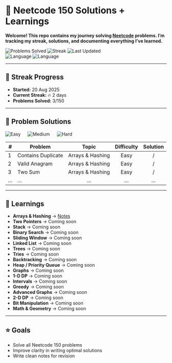 # 🚀 Neetcode 150 Solutions + Learnings  

**Welcome! This repo contains my journey solving [Neetcode](https://neetcode.io/) problems.  I’m tracking my streak, solutions, and documenting everything I’ve learned.**

![Problems Solved](https://img.shields.io/badge/Solved-1%2F150-brightgreen?style=for-the-badge) ![Streak](https://img.shields.io/badge/Streak-2%20days-orange?style=for-the-badge) ![Last Updated](https://img.shields.io/badge/Last%20Updated-20%20Aug%202025-success?style=for-the-badge) <br>
![Language](https://img.shields.io/badge/Language-Python-blue?style=for-the-badge&logo=python) ![Language](https://img.shields.io/badge/Language-C-%23A8B9CC?style=for-the-badge&logo=c)


---

## 📅 Streak Progress  

- **Started:** 20 Aug 2025  
- **Current Streak:** 🔥 2 days  
- **Problems Solved:** 3/150  

---

## 📂 Problem Solutions  

![Easy](https://img.shields.io/badge/Easy-3-green) &emsp; ![Medium](https://img.shields.io/badge/Medium-0-yellow) &emsp; ![Hard](https://img.shields.io/badge/Hard-0-red)


| # | Problem | Topic | Difficulty | Solution |
|---|----------|:--------:|:-------------:|:-----------:|
| 1 | Contains Duplicate | Arrays & Hashing | Easy | [<img src="https://cdn.jsdelivr.net/gh/devicons/devicon/icons/python/python-original.svg" width="15" height="15"/>](problems/arrays_n_hashing/contains_duplicate.py) / [<img src="https://cdn.jsdelivr.net/gh/devicons/devicon/icons/c/c-original.svg" width="15" height="15"/>](problems/arrays_n_hashing/contains_duplicate.c) |
| 2 | Valid Anagram | Arrays & Hashing | Easy | [<img src="https://cdn.jsdelivr.net/gh/devicons/devicon/icons/python/python-original.svg" width="15" height="15"/>](problems/arrays_n_hashing/valid_anagram.py) / [<img src="https://cdn.jsdelivr.net/gh/devicons/devicon/icons/c/c-original.svg" width="15" height="15"/>](problems/arrays_n_hashing/valid_anagram.c) |
| 3 | Two Sum | Arrays & Hashing | Easy | [<img src="https://cdn.jsdelivr.net/gh/devicons/devicon/icons/python/python-original.svg" width="15" height="15"/>](problems/arrays_n_hashing/two_sum.py) / [<img src="https://cdn.jsdelivr.net/gh/devicons/devicon/icons/c/c-original.svg" width="15" height="15"/>](problems/arrays_n_hashing/two_sum.c) |
| … | … | … | … | … |

---

## 📝 Learnings  

- **Arrays & Hashing** → [Notes](learnings/arrays_n_hashing.md)  
- **Two Pointers** → Coming soon  
- **Stack** → Coming soon
- **Binary Search** → Coming soon  
- **Sliding Window** → Coming soon  
- **Linked List** → Coming soon  
- **Trees** → Coming soon  
- **Tries** → Coming soon  
- **Backtracking** → Coming soon  
- **Heap / Priority Queue** → Coming soon  
- **Graphs** → Coming soon  
- **1-D DP** → Coming soon  
- **Intervals** → Coming soon  
- **Greedy** → Coming soon  
- **Advanced Graphs** → Coming soon  
- **2-D DP** → Coming soon  
- **Bit Manipulation** → Coming soon  
- **Math & Geometry** → Coming soon  

---

## ⭐ Goals  

- Solve all Neetcode 150 problems  
- Improve clarity in writing optimal solutions  
- Write clean notes for revision  
